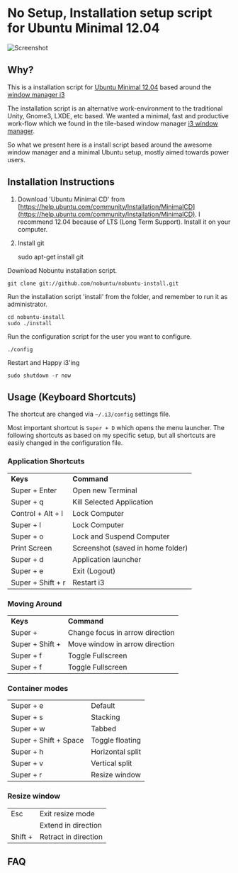 
# No Setup, Installation setup script for Ubuntu Minimal 12.04

![Screenshot](http://placehold.it/350x150.png)

## Why?

This is a installation script for
[Ubuntu Minimal 12.04](https://help.ubuntu.com/community/Installation/MinimalCD)
based around the [window manager i3](http://i3wm.org)

The installation script is an alternative work-environment to
the traditional Unity, Gnome3, LXDE, etc based.
We wanted a minimal, fast and productive work-flow
which we found in the tile-based window manager
[i3 window manager](http://i3wm.org/).

So what we present here is a install script based around
the awesome window manager and a minimal Ubuntu setup, mostly
aimed towards power users.

## Installation Instructions

1. Download 'Ubuntu Minimal CD' from
[https://help.ubuntu.com/community/Installation/MinimalCD](https://help.ubuntu.com/community/Installation/MinimalCD).
I recommend 12.04 because of LTS (Long Term Support).
Install it on your computer.

2. Install git

    sudo apt-get install git

Download Nobuntu installation script.

    git clone git://github.com/nobuntu/nobuntu-install.git


Run the installation script 'install' from the folder, and remember to run it as administrator.

    cd nobuntu-install
    sudo ./install


Run the configuration script for the user you want to configure.

    ./config


Restart and Happy i3'ing

    sudo shutdown -r now


## Usage (Keyboard Shortcuts)

The shortcut are changed via `~/.i3/config` settings file.

Most important shortcut is `Super + D` which opens the
menu launcher. The following shortcuts as based on my
specific setup, but all shortcuts are easily changed in
the configuration file.

### Application Shortcuts

<table>
  <tr><td><strong>Keys</strong></td><td><strong>Command</strong></td></tr>
  <tr><td>Super + Enter</td><td>Open new Terminal</td></tr>
  <tr><td>Super + q</td><td>Kill Selected Application</td></tr>
  <tr><td>Control + Alt + l</td><td> Lock Computer</td></tr>
  <tr><td>Super + l</td><td> Lock Computer </td></tr>
  <tr><td>Super + o</td><td> Lock and Suspend Computer </td></tr>
  <tr><td>Print Screen </td><td> Screenshot (saved in home folder) </td></tr>
  <tr><td>Super + d </td><td> Application launcher </td></tr>
  <tr><td>Super + e </td><td> Exit (Logout) </td></tr>
  <tr><td>Super + Shift + r </td><td> Restart i3 </td></tr>
</table>

### Moving Around

<table>
  <tr><td><strong>Keys</strong></td><td><strong>Command</strong></td></tr>
  <tr><td>Super + <arrow></td><td>Change focus in arrow direction</td></tr>
  <tr><td>Super + Shift + <arrow></td><td>Move window in arrow direction</td></tr>
  <tr><td>Super + f</td><td>Toggle Fullscreen</td></tr>
  <tr><td>Super + f</td><td>Toggle Fullscreen</td></tr>
</table>

### Container modes

<table>
  <tr><td>Super + e</td><td>Default</td></tr>
  <tr><td>Super + s</td><td>Stacking</td></tr>
  <tr><td>Super + w</td><td>Tabbed</td></tr>
  <tr><td>Super + Shift + Space</td><td>Toggle floating</td></tr>
  <tr><td>Super + h</td><td>Horizontal split</td></tr>
  <tr><td>Super + v</td><td>Vertical split</td></tr>
  <tr><td>Super + r</td><td>Resize window</td></tr>
</table>

### Resize window

<table>
  <tr><td>Esc</td><td>Exit resize mode</td></tr>
  <tr><td><arrow></td><td>Extend in direction</td></tr>
  <tr><td>Shift + <arrow></td><td>Retract in direction</td></tr>
</table>

## FAQ



